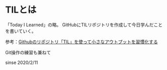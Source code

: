 # TILとは
「Today I Learned」の略。
GitHubにTILリポジトリを作成して今日学んだことを書いていく。

参考：[Githubのリポジトリ「TIL」を使って小さなアウトプットを習慣化する](https://qiita.com/nemui_/items/239335b4ed0c3c797add)

Git操作の練習も兼ねて

sinse 2020/2/11
